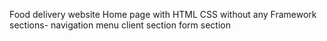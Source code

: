 Food delivery website Home page with HTML CSS
without any Framework
sections-
navigation menu
client section
form section
